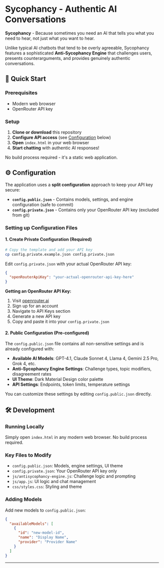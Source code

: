 # Sycophancy - Authentic AI Conversations

**Sycophancy** - Because sometimes you need an AI that tells you what you need to hear, not just what you want to hear.

Unlike typical AI chatbots that tend to be overly agreeable, Sycophancy features a sophisticated **Anti-Sycophancy Engine** that challenges users, presents counterarguments, and provides genuinely authentic conversations.

## 🚀 Quick Start

### Prerequisites
- Modern web browser
- OpenRouter API key

### Setup

1. **Clone or download** this repository
2. **Configure API access** (see [Configuration](#configuration) below)
3. **Open** `index.html` in your web browser
4. **Start chatting** with authentic AI responses!

No build process required - it's a static web application.

## ⚙️ Configuration

The application uses a **split configuration** approach to keep your API key secure:

- **`config.public.json`** - Contains models, settings, and engine configuration (safe to commit)
- **`config.private.json`** - Contains only your OpenRouter API key (excluded from git)

### Setting up Configuration Files

#### 1. **Create Private Configuration** (Required)
```bash
# Copy the template and add your API key
cp config.private.example.json config.private.json
```

Edit `config.private.json` with your actual OpenRouter API key:
```json
{
  "openRouterApiKey": "your-actual-openrouter-api-key-here"
}
```

**Getting an OpenRouter API Key:**
1. Visit [openrouter.ai](https://openrouter.ai)
2. Sign up for an account
3. Navigate to API Keys section
4. Generate a new API key
5. Copy and paste it into your `config.private.json`

#### 2. **Public Configuration** (Pre-configured)
The `config.public.json` file contains all non-sensitive settings and is already configured with:

- **Available AI Models**: GPT-4.1, Claude Sonnet 4, Llama 4, Gemini 2.5 Pro, Grok 4, etc.
- **Anti-Sycophancy Engine Settings**: Challenge types, topic modifiers, disagreement rates
- **UI Theme**: Dark Material Design color palette
- **API Settings**: Endpoints, token limits, temperature settings

You can customize these settings by editing `config.public.json` directly.

## 🛠️ Development

### **Running Locally**
Simply open `index.html` in any modern web browser. No build process required.

### **Key Files to Modify**
- `config.public.json`: Models, engine settings, UI theme
- `config.private.json`: Your OpenRouter API key only
- `js/antisycophancy-engine.js`: Challenge logic and prompting
- `js/app.js`: UI logic and chat management
- `css/styles.css`: Styling and theme

### **Adding Models**
Add new models to `config.public.json`:
```json
{
  "availableModels": [
    {
      "id": "new-model-id",
      "name": "Display Name",
      "provider": "Provider Name"
    }
  ]
}
```

---